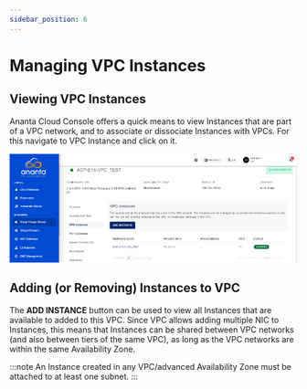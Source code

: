 ```yaml
---
sidebar_position: 6
---
```

# Managing VPC Instances

## Viewing VPC Instances

Ananta Cloud Console offers a quick means to view Instances that are part of a VPC network, and to associate or dissociate Instances with VPCs. For this navigate to VPC Instance and click on it. 

![Managing VPC Instances](img/ManagingVPCInstances1.png)

## Adding (or Removing) Instances to VPC

The **ADD INSTANCE** button can be used to view all Instances that are available to added to this VPC. Since VPC allows adding multiple NIC to Instances, this means that Instances can be shared between VPC networks (and also between tiers of the same VPC), as long as the VPC networks are within the same Availability Zone.

:::note
An Instance created in any VPC/advanced Availability Zone must be attached to at least one subnet.
:::


